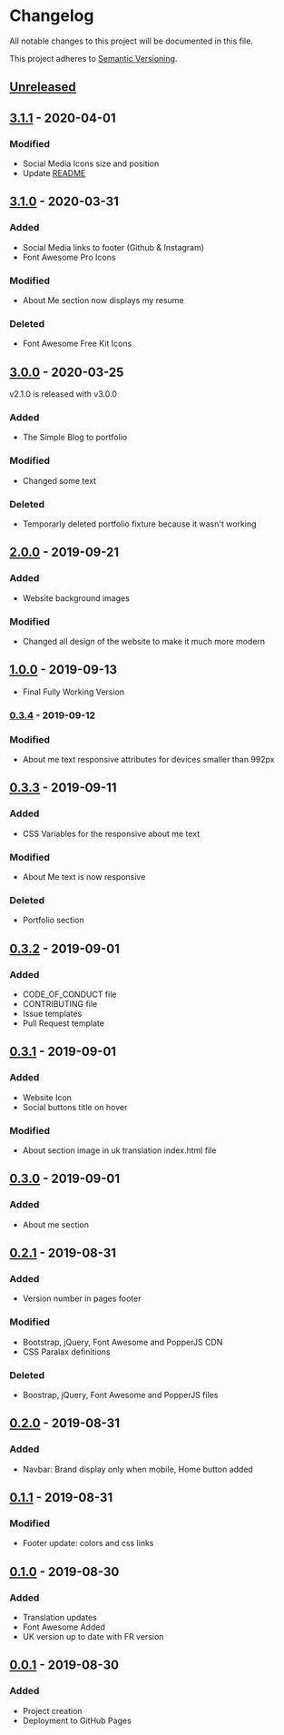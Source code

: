 # Changelog
All notable changes to this project will be documented in this file.

This project adheres to [Semantic Versioning](https://semver.org/spec/v2.0.0.html).

## [Unreleased]

## [3.1.1] - 2020-04-01
### Modified
* Social Media Icons size and position
* Update [README](https://github.com/qbtl/qbtl.github.io/blob/master/README.md)

## [3.1.0] - 2020-03-31
### Added
* Social Media links to footer (Github & Instagram)
* Font Awesome Pro Icons
### Modified
* About Me section now displays my resume
### Deleted
* Font Awesome Free Kit Icons

## [3.0.0] - 2020-03-25
v2.1.0 is released with v3.0.0
### Added
* The Simple Blog to portfolio
### Modified
* Changed some text
### Deleted
* Temporarly deleted portfolio fixture because it wasn't working

## [2.0.0] - 2019-09-21
### Added
* Website background images
### Modified
* Changed all design of the website to make it much more modern

## [1.0.0] - 2019-09-13
* Final Fully Working Version

### [0.3.4] - 2019-09-12
### Modified
* About me text responsive attributes for devices smaller than 992px

## [0.3.3] - 2019-09-11
### Added
* CSS Variables for the responsive about me text
### Modified
* About Me text is now responsive
### Deleted
* Portfolio section

## [0.3.2] - 2019-09-01
### Added
* CODE_OF_CONDUCT file
* CONTRIBUTING file
* Issue templates
* Pull Request template

## [0.3.1] - 2019-09-01
### Added
* Website Icon
* Social buttons title on hover
### Modified
* About section image in uk translation index.html file

## [0.3.0] - 2019-09-01
### Added
* About me section

## [0.2.1] - 2019-08-31
### Added
* Version number in pages footer
### Modified
* Bootstrap, jQuery, Font Awesome and PopperJS CDN
* CSS Paralax definitions
### Deleted
* Boostrap, jQuery, Font Awesome and PopperJS files 

## [0.2.0] - 2019-08-31
### Added
* Navbar: Brand display only when mobile, Home button added

## [0.1.1] - 2019-08-31
### Modified
* Footer update: colors and css links

## [0.1.0] - 2019-08-30
### Added 
* Translation updates
* Font Awesome Added
* UK version up to date with FR version

## [0.0.1] - 2019-08-30
### Added
* Project creation
* Deployment to GitHub Pages

[Unreleased]: https://github.com/qbtl/qbtl.github.io/
[3.1.1]: https://github.com/qbtl/qbtl.github.io/compare/v3.1.0...v3.1.1
[3.1.0]: https://github.com/qbtl/qbtl.github.io/compare/v3.0.0...v3.1.0
[3.0.0]: https://github.com/qbtl/qbtl.github.io/compare/v2.0.0...v3.0.O
[2.0.0]: https://github.com/qbtl/qbtl.github.io/compare/v1.0.0...v2.0.0
[1.0.0]: https://github.com/qbtl/qbtl.github.io/compare/v0.3.4...v1.0.0
[0.3.4]: https://github.com/qbtl/qbtl.github.io/compare/v0.3.3...v0.3.4
[0.3.3]: https://github.com/qbtl/qbtl.github.io/compare/v0.3.2...v0.3.3
[0.3.2]: https://github.com/qbtl/qbtl.github.io/compare/v0.3.1...v0.3.2
[0.3.1]: https://github.com/qbtl/qbtl.github.io/compare/v0.3.0...v0.3.1
[0.3.0]: https://github.com/qbtl/qbtl.github.io/compare/v0.2.1...v0.3.0
[0.2.1]: https://github.com/qbtl/qbtl.github.io/compare/v0.2.0...v0.2.1
[0.2.0]: https://github.com/qbtl/qbtl.github.io/compare/v0.1.1...v0.2.0
[0.1.1]: https://github.com/qbtl/qbtl.github.io/compare/v0.1.0...v0.1.1
[0.1.0]: https://github.com/qbtl/qbtl.github.io/compare/v0.0.1...v0.1.0
[0.0.1]: https://github.com/qbtl/qbtl.github.io/releases/tag/v0.0.1

